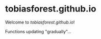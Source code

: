 # tobiasforest.github.io

Welcome to _*tobiasforest.github.io*_!

Functions updating "gradually"...
